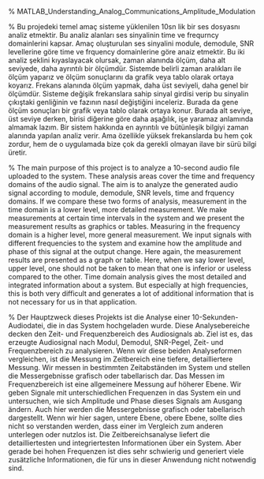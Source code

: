 % MATLAB_Understanding_Analog_Communications_Amplitude_Modulation



% Bu projedeki temel amaç sisteme yüklenilen 10sn lik bir ses dosyasnı analiz etmektir. Bu analiz alanları ses sinyalinin time ve frequrncy domainlerini kapsar. Amaç oluşturulan ses sinyalini module, demodule, SNR levellerine göre time ve frquency domainlerine göre anaiz etmektir. Bu iki analiz şeklini kıyaslayacak olursak, zaman alanında ölçüm, daha alt seviyede, daha ayrıntılı bir ölçümdür. Sistemde belirli zaman aralıkları ile ölçüm yaparız ve ölçüm sonuçlarını da grafik veya tablo olarak ortaya koyarız. Frekans alanında ölçüm yapmak, daha üst seviyeli, daha genel bir ölçümdür. Sisteme değişik frekanslara sahip sinyal girdisi verip bu sinyalin çıkıştaki genliğinin ve fazının nasıl değiştiğini inceleriz. Burada da gene ölçüm sonuçları bir grafik veya tablo olarak ortaya konur. Burada alt seviye, üst seviye derken, birisi diğerine göre daha aşağılık, işe yaramaz anlamında almamak lazım. Bir sistem hakkında en ayrıntılı ve bütünleşik bilgiyi zaman alanında yapılan analiz verir. Ama özellikle yüksek frekanslarda bu hem çok zordur, hem de o uygulamada bize çok da gerekli olmayan ilave bir sürü bilgi üretir.



% The main purpose of this project is to analyze a 10-second audio file uploaded to the system. These analysis areas cover the time and frequency domains of the audio signal. The aim is to analyze the generated audio signal according to module, demodule, SNR levels, time and frquency domains. If we compare these two forms of analysis, measurement in the time domain is a lower level, more detailed measurement. We make measurements at certain time intervals in the system and we present the measurement results as graphics or tables. Measuring in the frequency domain is a higher level, more general measurement. We input signals with different frequencies to the system and examine how the amplitude and phase of this signal at the output change. Here again, the measurement results are presented as a graph or table. Here, when we say lower level, upper level, one should not be taken to mean that one is inferior or useless compared to the other. Time domain analysis gives the most detailed and integrated information about a system. But especially at high frequencies, this is both very difficult and generates a lot of additional information that is not necessary for us in that application.



% Der Hauptzweck dieses Projekts ist die Analyse einer 10-Sekunden-Audiodatei, die in das System hochgeladen wurde. Diese Analysebereiche decken den Zeit- und Frequenzbereich des Audiosignals ab. Ziel ist es, das erzeugte Audiosignal nach Modul, Demodul, SNR-Pegel, Zeit- und Frequenzbereich zu analysieren. Wenn wir diese beiden Analyseformen vergleichen, ist die Messung im Zeitbereich eine tiefere, detailliertere Messung. Wir messen in bestimmten Zeitabständen im System und stellen die Messergebnisse grafisch oder tabellarisch dar. Das Messen im Frequenzbereich ist eine allgemeinere Messung auf höherer Ebene. Wir geben Signale mit unterschiedlichen Frequenzen in das System ein und untersuchen, wie sich Amplitude und Phase dieses Signals am Ausgang ändern. Auch hier werden die Messergebnisse grafisch oder tabellarisch dargestellt. Wenn wir hier sagen, untere Ebene, obere Ebene, sollte dies nicht so verstanden werden, dass einer im Vergleich zum anderen unterlegen oder nutzlos ist. Die Zeitbereichsanalyse liefert die detailliertesten und integriertesten Informationen über ein System. Aber gerade bei hohen Frequenzen ist dies sehr schwierig und generiert viele zusätzliche Informationen, die für uns in dieser Anwendung nicht notwendig sind.
